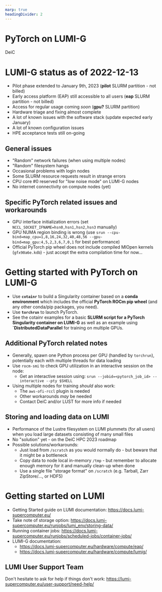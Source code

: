 ```yaml
---
marp: true
headingDivider: 2
---
```


# PyTorch on LUMI-G

DeiC

# LUMI-G status as of 2022-12-13

- Pilot phase extended to January 9th, 2023 (**pilot** SLURM partition - not billed)
- Early access platform (EAP) still accessible to all users (**eap** SLURM partition - not billed)
- Access for regular usage coming *soon* (**gpu?** SLURM partition)
- Hardware triage and fixing almost complete
- A lot of known issues with the software stack (update expected early January)
- A lot of known configuration issues
- HPE acceptance tests still on-going

## General issues

- "Random" network failures (when using multiple nodes)
- "Random" filesystem hangs
- Occasional problems with login nodes
- Some SLURM resource requests result in strange errors
- CPU core #0 reserved for "low noise mode" on LUMI-G nodes
- No internet connectivity on compute nodes (yet)

## Specific PyTorch related issues and workarounds

- GPU interface initialization errors (set `NCCL_SOCKET_IFNAME=hsn0,hsn1,hsn2,hsn3` manually)
- GPU NUMA region binding is wrong (use `srun --cpu-bind=map_cpu=1,8,16,24,32,40,48,56 --gpu-bind=map_gpu:4,5,2,3,6,7,0,1` for best performance)
- Official PyTorch pip wheel does not include compiled MIOpen kernels (`gfx90a6e.kdb`) - just accept the extra compilation time for now...

# Getting started with PyTorch on LUMI-G

- Use **`cotainr`** to build a Singularity container based on a **conda environment** which includes the official **PyTorch ROCm pip wheel** (and any other conda/pip packages, you need).
- Use **`torchrun`** to launch PyTorch.
- See the cotainr examples for a basic **SLURM script for a PyTorch Singularity container on LUMI-G** as well as an example using **`DistributedDataParallel** for training on multiple GPUs.

## Additional PyTorch related notes

- Generally, spawn one Python process per GPU (handled by `torchrun`), potentially each with multiple threads for data loading
- Use `rocm-smi` to check GPU utilization in an interactive session on the node:
  - Get an interactive session using: `srun --jobid=<pytorch_job_id> --interactive --pty $SHELL`
- Using multiple nodes for training *should* also work:
  - The `aws-ofi-rccl` plugin is needed
  - Other workarounds *may* be needed
  - Contact DeiC and/or LUST for more info if needed

## Storing and loading data on LUMI

- Performance of the Lustre filesystem on LUMI plummets (for all users) when you load large datasets consisting of many small files
- No "solution" yet - on the DeiC HPC 2023 roadmap
- Possible solutions/workarounds:
  - Just load from `/scratch` as you would normally do - but beware that it might be a bottleneck
  - Copy data to node local in-memory `/tmp` - but remember to allocate enough memory for it and manually clean-up when done
  - Use a single file "storage format" on `/scratch` (e.g. Tarball, Zarr ZipStore/..., or HDF5)

# Getting started on LUMI

- Getting Started guide on LUMI documentation: https://docs.lumi-supercomputer.eu/
- Take note of storage option: https://docs.lumi-supercomputer.eu/runjobs/lumi_env/storing-data/
- Running container jobs: https://docs.lumi-supercomputer.eu/runjobs/scheduled-jobs/container-jobs/
- LUMI-G documentation:
  - https://docs.lumi-supercomputer.eu/hardware/compute/eap/
  - https://docs.lumi-supercomputer.eu/hardware/compute/lumig/

## LUMI User Support Team

Don't hesitate to ask for help if things don't work: https://lumi-supercomputer.eu/user-support/need-help/
